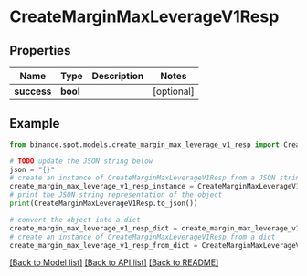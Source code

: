 # CreateMarginMaxLeverageV1Resp


## Properties

Name | Type | Description | Notes
------------ | ------------- | ------------- | -------------
**success** | **bool** |  | [optional] 

## Example

```python
from binance.spot.models.create_margin_max_leverage_v1_resp import CreateMarginMaxLeverageV1Resp

# TODO update the JSON string below
json = "{}"
# create an instance of CreateMarginMaxLeverageV1Resp from a JSON string
create_margin_max_leverage_v1_resp_instance = CreateMarginMaxLeverageV1Resp.from_json(json)
# print the JSON string representation of the object
print(CreateMarginMaxLeverageV1Resp.to_json())

# convert the object into a dict
create_margin_max_leverage_v1_resp_dict = create_margin_max_leverage_v1_resp_instance.to_dict()
# create an instance of CreateMarginMaxLeverageV1Resp from a dict
create_margin_max_leverage_v1_resp_from_dict = CreateMarginMaxLeverageV1Resp.from_dict(create_margin_max_leverage_v1_resp_dict)
```
[[Back to Model list]](../README.md#documentation-for-models) [[Back to API list]](../README.md#documentation-for-api-endpoints) [[Back to README]](../README.md)


